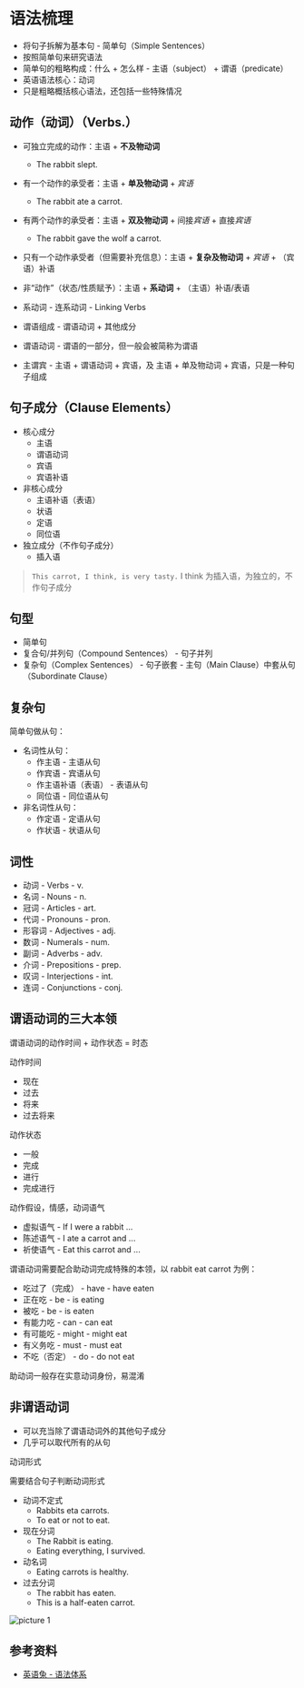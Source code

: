 # 语法梳理

-   将句子拆解为基本句 - 简单句（Simple Sentences）
-   按照简单句来研究语法
-   简单句的粗略构成：什么 + 怎么样 - 主语（subject） + 谓语（predicate）
-   英语语法核心：动词
-   只是粗略概括核心语法，还包括一些特殊情况

## 动作（动词）（Verbs.）

-   可独立完成的动作：主语 + **不及物动词**
    -   The rabbit slept.
-   有一个动作的承受者：主语 + **单及物动词** + _宾语_
    -   The rabbit ate a carrot.
-   有两个动作的承受者：主语 + **双及物动词** + 间接*宾语* + 直接*宾语*
    -   The rabbit gave the wolf a carrot.
-   只有一个动作承受者（但需要补充信息）：主语 + **复杂及物动词** + _宾语_ + （宾语）补语
-   非“动作”（状态/性质赋予）：主语 + **系动词** + （主语）补语/表语

-   系动词 - 连系动词 - Linking Verbs
-   谓语组成 - 谓语动词 + 其他成分
-   谓语动词 - 谓语的一部分，但一般会被简称为谓语
-   主谓宾 - 主语 + 谓语动词 + 宾语，及 主语 + 单及物动词 + 宾语，只是一种句子组成

## 句子成分（Clause Elements）

-   核心成分
    -   主语
    -   谓语动词
    -   宾语
    -   宾语补语
-   非核心成分
    -   主语补语（表语）
    -   状语
    -   定语
    -   同位语
-   独立成分（不作句子成分）
    -   插入语

> `This carrot, I think, is very tasty.` I think 为插入语，为独立的，不作句子成分

## 句型

-   简单句
-   复合句/并列句（Compound Sentences） - 句子并列
-   复杂句（Complex Sentences） - 句子嵌套 - 主句（Main Clause）中套从句（Subordinate Clause）

## 复杂句

简单句做从句：

-   名词性从句：
    -   作主语 - 主语从句
    -   作宾语 - 宾语从句
    -   作主语补语（表语） - 表语从句
    -   同位语 - 同位语从句
-   非名词性从句：
    -   作定语 - 定语从句
    -   作状语 - 状语从句

## 词性

-   动词 - Verbs - v.
-   名词 - Nouns - n.
-   冠词 - Articles - art.
-   代词 - Pronouns - pron.
-   形容词 - Adjectives - adj.
-   数词 - Numerals - num.
-   副词 - Adverbs - adv.
-   介词 - Prepositions - prep.
-   叹词 - Interjections - int.
-   连词 - Conjunctions - conj.

## 谓语动词的三大本领

谓语动词的动作时间 + 动作状态 = 时态

动作时间

-   现在
-   过去
-   将来
-   过去将来

动作状态

-   一般
-   完成
-   进行
-   完成进行

动作假设，情感，动词语气

-   虚拟语气 - If I were a rabbit ...
-   陈述语气 - I ate a carrot and ...
-   祈使语气 - Eat this carrot and ...

谓语动词需要配合助动词完成特殊的本领，以 rabbit eat carrot 为例：

-   吃过了（完成） - have - have eaten
-   正在吃 - be - is eating
-   被吃 - be - is eaten
-   有能力吃 - can - can eat
-   有可能吃 - might - might eat
-   有义务吃 - must - must eat
-   不吃（否定） - do - do not eat

助动词一般存在实意动词身份，易混淆

## 非谓语动词

-   可以充当除了谓语动词外的其他句子成分
-   几乎可以取代所有的从句

动词形式

需要结合句子判断动词形式

-   动词不定式
    -   Rabbits eta carrots.
    -   To eat or not to eat.
-   现在分词
    -   The Rabbit is eating.
    -   Eating everything, I survived.
-   动名词
    -   Eating carrots is healthy.
-   过去分词
    -   The rabbit has eaten.
    -   This is a half-eaten carrot.

![picture 1](/img/grammar-7242018b704cecbe990a936c97ead382e19223cd8f0827332e3ef2d19dd6fb73.png)

## 参考资料

-   [英语兔 - 语法体系](https://www.bilibili.com/video/BV1r54y1m7gd/?spm_id_from=333.788.recommend_more_video.2&vd_source=5a32df36c2d0d1b5c72b2ba1af61fd32)
